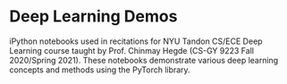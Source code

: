 # Deep Learning Demos
iPython notebooks used in recitations for NYU Tandon CS/ECE Deep Learning course taught by Prof. Chinmay Hegde (CS-GY 9223 Fall 2020/Spring 2021). These notebooks demonstrate various deep learning concepts and methods using the PyTorch library.
